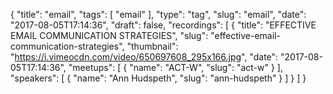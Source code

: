 {
  "title": "email",
  "tags": [
    "email"
  ],
  "type": "tag",
  "slug": "email",
  "date": "2017-08-05T17:14:36",
  "draft": false,
  "recordings": [
    {
      "title": "EFFECTIVE EMAIL COMMUNICATION STRATEGIES",
      "slug": "effective-email-communication-strategies",
      "thumbnail": "https://i.vimeocdn.com/video/650697608_295x166.jpg",
      "date": "2017-08-05T17:14:36",
      "meetups": [
        {
          "name": "ACT-W",
          "slug": "act-w"
        }
      ],
      "speakers": [
        {
          "name": "Ann Hudspeth",
          "slug": "ann-hudspeth"
        }
      ]
    }
  ]
}